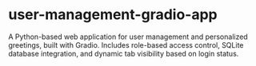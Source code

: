 # user-management-gradio-app
A Python-based web application for user management and personalized greetings, built with Gradio. Includes role-based access control, SQLite database integration, and dynamic tab visibility based on login status.
